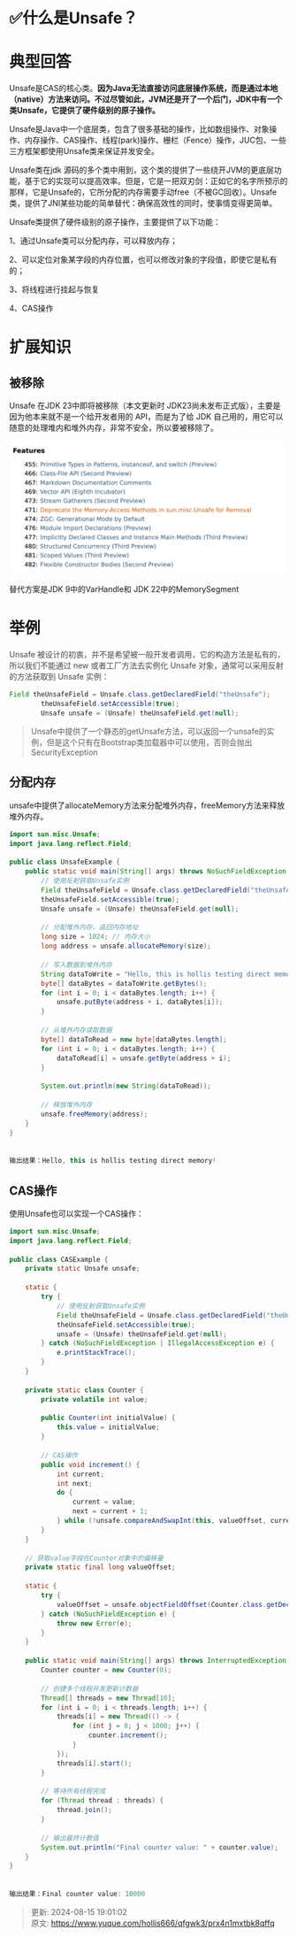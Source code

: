 # ✅什么是Unsafe？

# 典型回答


Unsafe是CAS的核心类。**因为Java无法直接访问底层操作系统，而是通过本地（native）方法来访问。不过尽管如此，JVM还是开了一个后门，JDK中有一个类Unsafe，它提供了硬件级别的原子操作。**



Unsafe是Java中一个底层类，包含了很多基础的操作，比如数组操作、对象操作、内存操作、CAS操作、线程(park)操作、栅栏（Fence）操作，JUC包、一些三方框架都使用Unsafe类来保证并发安全。



Unsafe类在jdk 源码的多个类中用到，这个类的提供了一些绕开JVM的更底层功能，基于它的实现可以提高效率。但是，它是一把双刃剑：正如它的名字所预示的那样，它是Unsafe的，它所分配的内存需要手动free（不被GC回收）。Unsafe类，提供了JNI某些功能的简单替代：确保高效性的同时，使事情变得更简单。



Unsafe类提供了硬件级别的原子操作，主要提供了以下功能：

1、通过Unsafe类可以分配内存，可以释放内存；

2、可以定位对象某字段的内存位置，也可以修改对象的字段值，即使它是私有的；

3、将线程进行挂起与恢复

4、CAS操作



# 扩展知识


## 被移除


Unsafe 在JDK 23中即将被移除（本文更新时 JDK23尚未发布正式版），主要是因为他本来就不是一个给开发者用的 API，而是为了给 JDK 自己用的，用它可以随意的处理堆内和堆外内存，非常不安全，所以要被移除了。



![1717818435685-6b3956b1-af03-4002-9433-5f54f99734dd.png](./img/6yQ9IvbRFaWTSh5Z/1717818435685-6b3956b1-af03-4002-9433-5f54f99734dd-439075.png)



替代方案是JDK 9中的VarHandle和 JDK 22中的MemorySegment



# 举例


<font style="color:rgb(74, 74, 74);">Unsafe 被设计的初衷，并不是希望被一般开发者调用，它的构造方法是私有的，所以我们不能通过 new 或者工厂方法去实例化 Unsafe 对象，通常可以采用反射的方法获取到 Unsafe 实例：</font>

<font style="color:rgb(74, 74, 74);"></font>

```java
Field theUnsafeField = Unsafe.class.getDeclaredField("theUnsafe");
        theUnsafeField.setAccessible(true);
        Unsafe unsafe = (Unsafe) theUnsafeField.get(null);
```



> Unsafe中提供了一个静态的getUnsafe方法，可以返回一个unsafe的实例，但是这个只有在Bootstrap类加载器中可以使用，否则会抛出SecurityException
>

## 分配内存


unsafe中提供了allocateMemory方法来分配堆外内存，freeMemory方法来释放堆外内存。



```java
import sun.misc.Unsafe;
import java.lang.reflect.Field;

public class UnsafeExample {
    public static void main(String[] args) throws NoSuchFieldException, IllegalAccessException {
        // 使用反射获取Unsafe实例
        Field theUnsafeField = Unsafe.class.getDeclaredField("theUnsafe");
        theUnsafeField.setAccessible(true);
        Unsafe unsafe = (Unsafe) theUnsafeField.get(null);

        // 分配堆外内存，返回内存地址
        long size = 1024; // 内存大小
        long address = unsafe.allocateMemory(size);

        // 写入数据到堆外内存
        String dataToWrite = "Hello, this is hollis testing direct memory!";
        byte[] dataBytes = dataToWrite.getBytes();
        for (int i = 0; i < dataBytes.length; i++) {
            unsafe.putByte(address + i, dataBytes[i]);
        }

        // 从堆外内存读取数据
        byte[] dataToRead = new byte[dataBytes.length];
        for (int i = 0; i < dataBytes.length; i++) {
            dataToRead[i] = unsafe.getByte(address + i);
        }

        System.out.println(new String(dataToRead));

        // 释放堆外内存
        unsafe.freeMemory(address);
    }
}


输出结果：Hello, this is hollis testing direct memory!
```



## CAS操作


使用Unsafe也可以实现一个CAS操作：



```java
import sun.misc.Unsafe;
import java.lang.reflect.Field;

public class CASExample {
    private static Unsafe unsafe;

    static {
        try {
            // 使用反射获取Unsafe实例
            Field theUnsafeField = Unsafe.class.getDeclaredField("theUnsafe");
            theUnsafeField.setAccessible(true);
            unsafe = (Unsafe) theUnsafeField.get(null);
        } catch (NoSuchFieldException | IllegalAccessException e) {
            e.printStackTrace();
        }
    }

    private static class Counter {
        private volatile int value;

        public Counter(int initialValue) {
            this.value = initialValue;
        }

        // CAS操作
        public void increment() {
            int current;
            int next;
            do {
                current = value;
                next = current + 1;
            } while (!unsafe.compareAndSwapInt(this, valueOffset, current, next));
        }
    }

    // 获取value字段在Counter对象中的偏移量
    private static final long valueOffset;

    static {
        try {
            valueOffset = unsafe.objectFieldOffset(Counter.class.getDeclaredField("value"));
        } catch (NoSuchFieldException e) {
            throw new Error(e);
        }
    }

    public static void main(String[] args) throws InterruptedException {
        Counter counter = new Counter(0);

        // 创建多个线程并发更新计数器
        Thread[] threads = new Thread[10];
        for (int i = 0; i < threads.length; i++) {
            threads[i] = new Thread(() -> {
                for (int j = 0; j < 1000; j++) {
                    counter.increment();
                }
            });
            threads[i].start();
        }

        // 等待所有线程完成
        for (Thread thread : threads) {
            thread.join();
        }

        // 输出最终计数值
        System.out.println("Final counter value: " + counter.value);
    }
}


输出结果：Final counter value: 10000

```



> 更新: 2024-08-15 19:01:02  
> 原文: <https://www.yuque.com/hollis666/qfgwk3/prx4n1mxtbk8qffq>
